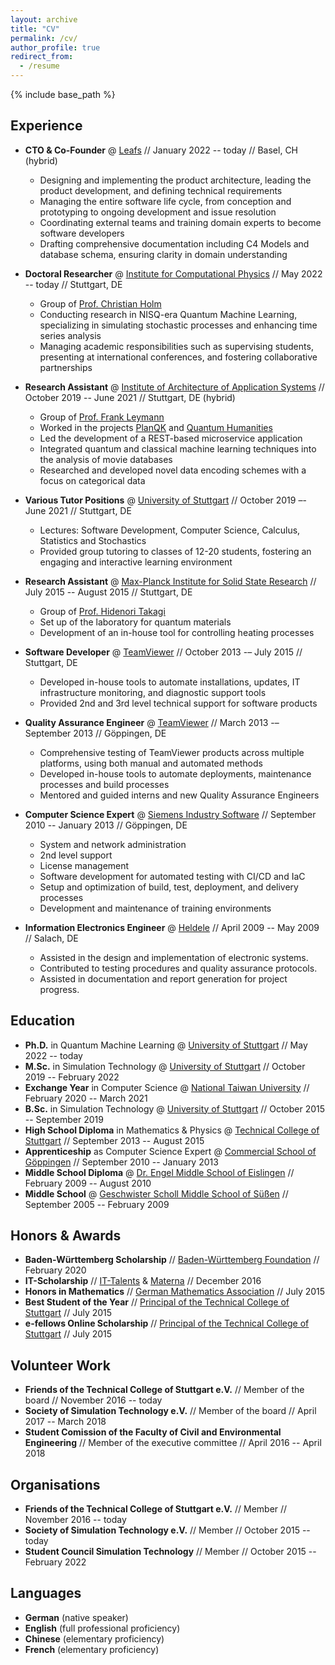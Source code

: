 ```yaml
---
layout: archive
title: "CV"
permalink: /cv/
author_profile: true
redirect_from:
  - /resume
---
```


{% include base_path %}

## Experience

* **CTO & Co-Founder** @ [Leafs](https://leafs.ch) // January 2022 -- today // Basel, CH (hybrid)
  - Designing and implementing the product architecture, leading the product development, and defining technical requirements
  - Managing the entire software life cycle, from conception and prototyping to ongoing development and issue resolution
  - Coordinating external teams and training domain experts to become software developers
  - Drafting comprehensive documentation including C4 Models and database schema, ensuring clarity in domain understanding

* **Doctoral Researcher** @ [Institute for Computational Physics](https://www.icp.uni-stuttgart.de) // May 2022 -- today // Stuttgart, DE
  - Group of [Prof. Christian Holm](https://www.uni-stuttgart.de/presse/experten/Prof.-Dr.-Christian-Holm)
  - Conducting research in NISQ-era Quantum Machine Learning, specializing in simulating stochastic processes and enhancing time series analysis
  - Managing academic responsibilities such as supervising students, presenting at international conferences, and fostering collaborative partnerships

* **Research Assistant** @ [Institute of Architecture of Application Systems](https://www.iaas.uni-stuttgart.de) // October 2019 -- June 2021 // Stuttgart, DE (hybrid)
  - Group of [Prof. Frank Leymann](https://www.iaas.uni-stuttgart.de/institut/team/Leymann)
  - Worked in the projects [PlanQK](https://planqk.de/en) and [Quantum Humanities](https://www.iaas.uni-stuttgart.de/en/projects/quantum-humanities)
  - Led the development of a REST-based microservice application
  - Integrated quantum and classical machine learning techniques into the analysis of movie databases
  - Researched and developed novel data encoding schemes with a focus on categorical data

* **Various Tutor Positions** @ [University of Stuttgart](https://www.uni-stuttgart.de/en) // October 2019 –- June 2021 // Stuttgart, DE
  - Lectures: Software Development, Computer Science, Calculus, Statistics and Stochastics
  - Provided group tutoring to classes of 12-20 students, fostering an engaging and interactive learning environment

* **Research Assistant** @ [Max-Planck Institute for Solid State Research](https://www.fkf.mpg.de/en) // July 2015 -- August 2015 // Stuttgart, DE
  - Group of [Prof. Hidenori Takagi](https://www.fkf.mpg.de/542312/Takagi)
  - Set up of the laboratory for quantum materials
  - Development of an in-house tool for controlling heating processes

* **Software Developer** @ [TeamViewer](https://www.teamviewer.com/en) // October 2013 -– July 2015 // Stuttgart, DE
  - Developed in-house tools to automate installations, updates, IT infrastructure monitoring, and diagnostic support tools
  - Provided 2nd and 3rd level technical support for software products

* **Quality Assurance Engineer** @ [TeamViewer](https://www.teamviewer.com/en) // March 2013 -– September 2013 // Göppingen, DE
  - Comprehensive testing of TeamViewer products across multiple platforms, using both manual and automated methods
  - Developed in-house tools to automate deployments, maintenance processes and build processes
  - Mentored and guided interns and new Quality Assurance Engineers

* **Computer Science Expert** @ [Siemens Industry Software](https://www.sw.siemens.com/en-US) // September 2010 -- January 2013 // Göppingen, DE
  - System and network administration
  - 2nd level support
  - License management
  - Software development for automated testing with CI/CD and IaC
  - Setup and optimization of build, test, deployment, and delivery processes
  - Development and maintenance of training environments

* **Information Electronics Engineer** @ [Heldele](https://www.heldele.de/) // April 2009 -- May 2009 // Salach, DE
  - Assisted in the design and implementation of electronic systems.
  - Contributed to testing procedures and quality assurance protocols.
  - Assisted in documentation and report generation for project progress.

## Education

* **Ph.D.** in Quantum Machine Learning @ [University of Stuttgart](https://www.uni-stuttgart.de/en) // May 2022 -- today
* **M.Sc.** in Simulation Technology @ [University of Stuttgart](https://www.uni-stuttgart.de/en) // October 2019 -- February 2022
* **Exchange Year** in Computer Science @ [National Taiwan University](https://www.ntu.edu.tw/english/) // February 2020 -- March 2021
* **B.Sc.** in Simulation Technology @ [University of Stuttgart](https://www.uni-stuttgart.de/en) // October 2015 -- September 2019
* **High School Diploma** in Mathematics & Physics @ [Technical College of Stuttgart](https://www.gsih-mit-to.de/schulen-berufe/abteilung-technische-oberschule/die-to) // September 2013 -- August 2015
* **Apprenticeship** as Computer Science Expert @ [Commercial School of Göppingen](https://gs-gp.eu/) // September 2010 -- January 2013
* **Middle School Diploma** @ [Dr. Engel Middle School of Eislingen](https://www.eislingen.de/de/Leben-in-Eislingen/Bildung/Schulen-in-Eislingen/Schule?view=publish&item=school&id=6) // February 2009 -- August 2010
* **Middle School** @ [Geschwister Scholl Middle School of Süßen](https://schulverbund.suessen.de/,Lde/startseite/realschule.html) // September 2005 -- February 2009

## Honors & Awards

* **Baden-Württemberg Scholarship** // [Baden-Württemberg Foundation](https://www.bwstiftung.de) // February 2020
* **IT-Scholarship** // [IT-Talents](https://it-talents.de) & [Materna](https://www.materna.de/) // December 2016
* **Honors in Mathematics** // [German Mathematics Association](https://www.mathematik.de/en) // July 2015
* **Best Student of the Year** // [Principal of the Technical College of Stuttgart](https://www.gsih-mit-to.de/schulen-berufe/abteilung-technische-oberschule/die-to) // July 2015
* **e-fellows Online Scholarship** // [Principal of the Technical College of Stuttgart](https://www.gsih-mit-to.de/schulen-berufe/abteilung-technische-oberschule/die-to) // July 2015

## Volunteer Work

* **Friends of the Technical College of Stuttgart e.V.** // Member of the board // November 2016 -- today
* **Society of Simulation Technology e.V.** // Member of the board // April 2017 -- March 2018
* **Student Comission of the Faculty of Civil and Environmental Engineering** // Member of the executive committee // April 2016 -- April 2018

## Organisations

* **Friends of the Technical College of Stuttgart e.V.** // Member // November 2016 -- today
* **Society of Simulation Technology e.V.** // Member // October 2015 -- today
* **Student Council Simulation Technology** // Member // October 2015 -- February 2022

## Languages

* **German** (native speaker)
* **English** (full professional proficiency)
* **Chinese** (elementary proficiency)
* **French** (elementary proficiency)